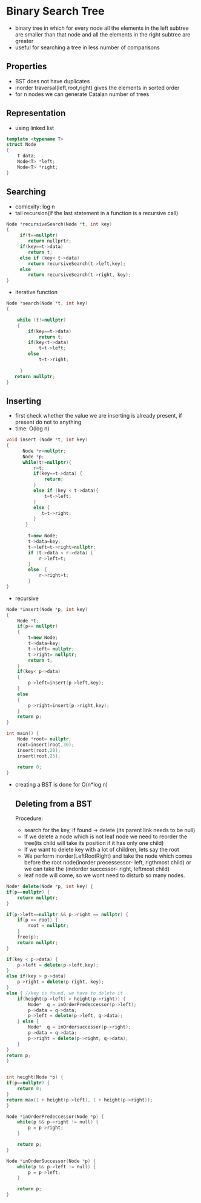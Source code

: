 # Binary Search Tree
- binary tree in which for every node all the elements in the left subtree are smaller than that node and all the elements in the right subtree are greater
- useful for searching a tree in less number of comparisons
## Properties
- BST does not have duplicates
- inorder traversal(left,root,right) gives the elements in sorted order
- for n nodes we can generate Catalan number of trees 
## Representation
- using linked list
```C++
template <typename T>
struct Node
{
    T data;
    Node<T> *left;
    Node<T> *right;
}
```

## Searching 
- comlexity: log n
- tail recursion(if the last statement in a function is a recursive call) 
```c++
Node *recursiveSearch(Node *t, int key)
{
     if(t==nullptr)
        return nullprtr;
     if(key==t->data)
        return t;
     else if (key< t->data)
        return recursiveSearch(t->left,key);
     else
        return recursiveSearch(t->right, key);
}
```
- iterative function
``` c++
Node *search(Node *t, int key)
{

    while (t!=nullptr)
    {
        if(key==t->data)
            return t;
        if(key<t->data)
            t=t->left;
        else
            t=t->right; 
            
     }
   return nullptr;
}   
 ```           
## Inserting
- first check whether the value we are inserting is already present, if present do not to anything
- time: O(log n)
```c++
void insert (Node *t, int key)
{
      Node *r=nullptr;
      Node *p;
      while(t!=nullptr){
          r=t;
          if(key==t->data) {
              return;
          }
          else if (key < t->data){
              t=t->left;
          }
          else {
             t=t->right;
          }
       }   
        
        t=new Node;
        t->data=key;
        t->left=t->right=nullptr;
        if (t->data < r->data) {
            r->left=t;
        }
        else  {
            r->right=t;
        }
}
```
- recursive 
```c++
Node *insert(Node *p, int key)
{
    Node *t;
    if(p== nullptr)
    {
        t=new Node;
        t->data=key;
        t->left= nullptr;
        t->right= nullptr;
        return t;
    }
    if(key< p->data)
    {
        p->left=insert(p->left,key);
    }
    else
    {
        p->right=insert(p->right,key);
    }
    return p;
}

int main() {
    Node *root= nullptr;
    root=insert(root,30);
    insert(root,20);
    insert(root,25);
  
    return 0;
}
```
- creating a BST is done for O(n*log n)

  ## Deleting from a BST
  Procedure:
  - search for the key, if found -> delete (its parent link needs to be null)
  - If we delete a node which is not leaf node we need to reorder the tree(its child will take its position if it has only one child)
  - If we want to delete key with a lot of children, lets say the root
  - We perform inorder(LeftRootRight) and take the node which comes before the root node(inorder precessessor- left, rigthmost child) or we can take the (indorder successor- right, leftmost child)
  - leaf node will come, so we wont need to disturb so many nodes.
 
```c++
Node* delete(Node *p, int key) {
if(p==nullptr) {
    return nullptr;
}

if(p->left==nullptr && p->right == nullptr) {
    if(p == root) {
        root = nullptr;
    }
    free(p);
    return nullptr;
}

if(key < p->data) {
    p->left = delete(p->left,key);
}
else if(key > p->data)
    p->right = delete(p-right, key);
}
else { //key is found, we have to delete it
    if(height(p->left) > height(p->right)) {
        Node*  q = inOrderPredeccessor(p->left);
        p->data = q->data;
        p->left = delete(p->left, q->data);
    } else {
        Node*  q = inOrdersuccessor(p->right);
        p->data = q->data;
        p->right = delete(p->right, q->data);
    }
}
return p;
}


int height(Node *p) {
if(p==nullptr) {
    return 0;
}
return max(1 + height(p->left), 1 + height(p->right));
}

Node *inOrderPredeccessor(Node *p) {
    while(p && p->right != null) {
        p = p->right;
    }

    return p;
}

Node *inOrderSuccessor(Node *p) {
    while(p && p->left != null) {
        p = p->left;
    }

    return p;
}
```
 
  
